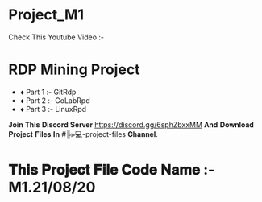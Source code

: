 # Project_M1
Check This Youtube Video :- 

# RDP Mining Project
- ♦ Part 1 :- GitRdp
- ♦ Part 2 :- CoLabRpd
- ♦ Part 3 :- LinuxRpd

𝐉𝐨𝐢𝐧 𝐓𝐡𝐢𝐬 𝐃𝐢𝐬𝐜𝐨𝐫𝐝 𝐒𝐞𝐫𝐯𝐞𝐫 https://discord.gg/6sphZbxxMM 𝐀𝐧𝐝 𝐃𝐨𝐰𝐧𝐥𝐨𝐚𝐝 𝐏𝐫𝐨𝐣𝐞𝐜𝐭 𝐅𝐢𝐥𝐞𝐬 𝐈𝐧 #╠⫸💻-project-files 𝐂𝐡𝐚𝐧𝐧𝐞𝐥.
# 𝐓𝐡𝐢𝐬 𝐏𝐫𝐨𝐣𝐞𝐜𝐭 𝐅𝐢𝐥𝐞 𝐂𝐨𝐝𝐞 𝐍𝐚𝐦𝐞 :- M1.21/08/20
